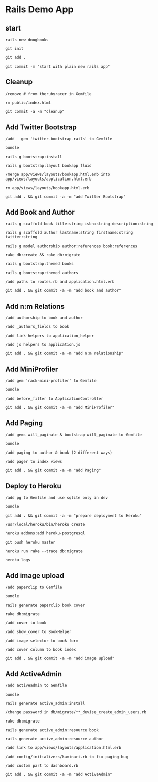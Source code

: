 # Rails Demo App

## start
`rails new dnugbooks`

`git init`

`git add .`

`git commit -m "start with plain new rails app"`


## Cleanup
`/remove # from therubyracer in Gemfile`

`rm public/index.html`

`git commit -a -m "cleanup"`


## Add Twitter Bootstrap
`/add   gem 'twitter-bootstrap-rails' to Gemfile` 

`bundle`

`rails g bootstrap:install`

`rails g bootstrap:layout bookapp fluid`

`/merge app/views/layouts/bookapp.html.erb into app/views/layouts/application.html.erb`

`rm app/views/layouts/bookapp.html.erb`

`git add . && git commit -a -m "add Twitter Bootstrap"`


## Add Book and Author
`rails g scaffold book title:string isbn:string description:string`

`rails g scaffold author lastname:string firstname:string twitter:string`

`rails g model authorship author:references book:references`

`rake db:create && rake db:migrate`

`rails g bootstrap:themed books`

`rails g bootstrap:themed authors`

`/add paths to routes.rb and application.html.erb`

`git add . && git commit -a -m "add book and author"`


## Add n:m Relations
`/add authorship to book and author`

`/add _authors_fields to book`

`/add link-helpers to application_helper`

`/add js helpers to application.js`

`git add . && git commit -a -m "add n:m relationship"`


## Add MiniProfiler
`/add gem 'rack-mini-profiler' to Gemfile`

`bundle`

`/add before_filter to ApplicationController`

`git add . && git commit -a -m "add MiniProfiler"`


## Add Paging
`/add gems will_paginate & bootstrap-will_paginate to Gemfile`

`bundle`

`/add paging to author & book (2 different ways)`

`/add pager to index views`

`git add . && git commit -a -m "add Paging"`


## Deploy to Heroku
`/add pg to Gemfile and use sqlite only in dev`

`bundle`

`git add . && git commit -a -m "prepare deployment to Heroku"`

`/usr/local/heroku/bin/heroku create`

`heroku addons:add heroku-postgresql`

`git push heroku master`

`heroku run rake --trace db:migrate`

`heroku logs`


## Add image upload

`/add paperclip to Gemfile`

`bundle`

`rails generate paperclip book cover`

`rake db:migrate`

`/add cover to book`

`/add show_cover to BookHelper`

`/add image selector to book form`

`/add cover column to book index`

`git add . && git commit -a -m "add image upload"`


## Add ActiveAdmin

`/add activeadmin to Gemfile`

`bundle`

`rails generate active_admin:install`

`/change password in db/migrate/**_devise_create_admin_users.rb`

`rake db:migrate`

`rails generate active_admin:resource book`

`rails generate active_admin:resource author`

`/add link to app/views/layouts/application.html.erb`

`/add config/initializers/kaminari.rb to fix paging bug`

`/add custom part to dashboard.rb`

`git add . && git commit -a -m "add ActiveAdmin"`